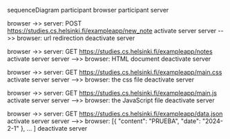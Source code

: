 sequenceDiagram
participant browser
participant server

browser ->> server: POST https://studies.cs.helsinki.fi/exampleapp/new_note
activate server
server -->> browser: url redirection
deactivate server

browser ->> server: GET https://studies.cs.helsinki.fi/exampleapp/notes
activate server
server -->> browser: HTML document
deactivate server

browser ->> server: GET https://studies.cs.helsinki.fi/exampleapp/main.css
activate server
server -->> browser: the css file
deactivate server

browser ->> server: GET https://studies.cs.helsinki.fi/exampleapp/main.js
activate server
server -->> browser: the JavaScript file
deactivate server

browser ->> server: GET https://studies.cs.helsinki.fi/exampleapp/data.json
activate server
server -->> browser: [{ "content": "PRUEBA", "date": "2024-2-1" }, ... ]
deactivate server